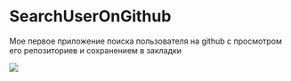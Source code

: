 # SearchUserOnGithub

Мое первое приложение поиска пользователя на github с просмотром его репозиториев и сохранением в закладки

![](scrrecord.gif)
